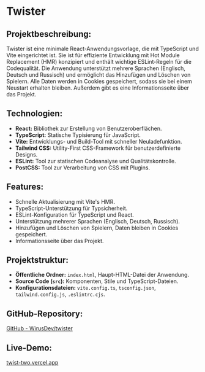 # Twister

## Projektbeschreibung:
Twister ist eine minimale React-Anwendungsvorlage, die mit TypeScript und Vite eingerichtet ist. Sie ist für effiziente Entwicklung mit Hot Module Replacement (HMR) konzipiert und enthält wichtige ESLint-Regeln für die Codequalität. Die Anwendung unterstützt mehrere Sprachen (Englisch, Deutsch und Russisch) und ermöglicht das Hinzufügen und Löschen von Spielern. Alle Daten werden in Cookies gespeichert, sodass sie bei einem Neustart erhalten bleiben. Außerdem gibt es eine Informationsseite über das Projekt.

## Technologien:
- **React:** Bibliothek zur Erstellung von Benutzeroberflächen.
- **TypeScript:** Statische Typisierung für JavaScript.
- **Vite:** Entwicklungs- und Build-Tool mit schneller Neuladefunktion.
- **Tailwind CSS:** Utility-First CSS-Framework für benutzerdefinierte Designs.
- **ESLint:** Tool zur statischen Codeanalyse und Qualitätskontrolle.
- **PostCSS:** Tool zur Verarbeitung von CSS mit Plugins.

## Features:
- Schnelle Aktualisierung mit Vite's HMR.
- TypeScript-Unterstützung für Typsicherheit.
- ESLint-Konfiguration für TypeScript und React.
- Unterstützung mehrerer Sprachen (Englisch, Deutsch, Russisch).
- Hinzufügen und Löschen von Spielern, Daten bleiben in Cookies gespeichert.
- Informationsseite über das Projekt.

## Projektstruktur:
- **Öffentliche Ordner:** `index.html`, Haupt-HTML-Datei der Anwendung.
- **Source Code (`src`):** Komponenten, Stile und TypeScript-Dateien.
- **Konfigurationsdateien:** `vite.config.ts`, `tsconfig.json`, `tailwind.config.js`, `.eslintrc.cjs`.

## GitHub-Repository:
[GitHub - WirusDev/twister](https://github.com/WirusDev/twister)

## Live-Demo:
[twist-two.vercel.app]([https://twist-two.vercel.app/])
